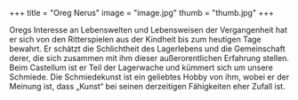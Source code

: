 +++
title = "Oreg Nerus"
image = "image.jpg"
thumb = "thumb.jpg"
+++

Oregs Interesse an Lebenswelten und Lebensweisen der Vergangenheit hat er sich von den Ritterspielen aus der Kindheit bis zum heutigen Tage bewahrt. Er schätzt die Schlichtheit des Lagerlebens und die Gemeinschaft derer, die sich zusammen mit ihm dieser außerorentlichen Erfahrung stellen. Beim Castellum ist er Teil der Lagerwache und kümmert sich um unsere Schmiede. Die Schmiedekunst ist ein geliebtes Hobby von ihm, wobei er der Meinung ist, dass „Kunst“ bei seinen derzeitigen Fähigkeiten eher Zufall ist.